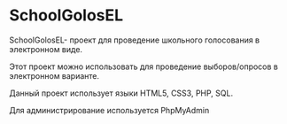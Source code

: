 # SchoolGolosEL
SchoolGolosEL- проект для проведение школьного голосования в электронном виде. 

Этот проект можно использовать для проведение выборов/опросов в электронном варианте.

Данный проект использует языки HTML5, CSS3, PHP, SQL.

Для администрирование используется PhpMyAdmin
